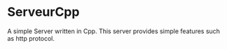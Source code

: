 # ServeurCpp
A simple Server written in Cpp. This server provides simple features such as http protocol.
